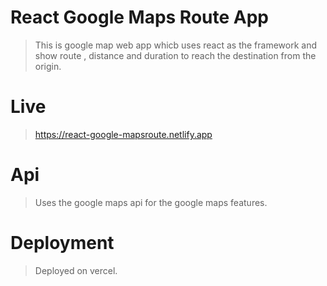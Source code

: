 # React Google Maps Route App
 > This is google map web app whicb uses react as the framework and show route , distance and duration to reach the destination from the origin.
 
# Live
 > https://react-google-mapsroute.netlify.app

# Api
 > Uses the google maps api for the google maps features.

# Deployment
 > Deployed on vercel.
